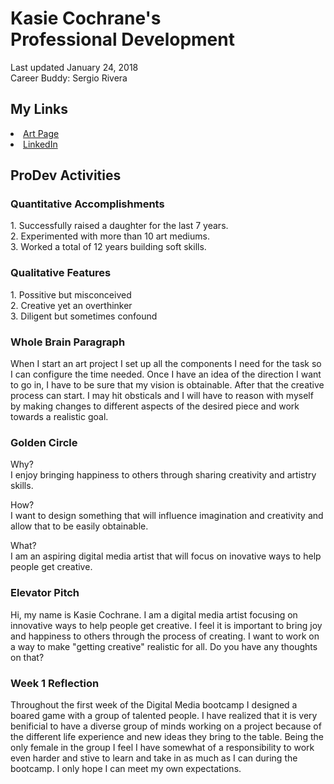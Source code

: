 <html>
  
<h1>
Kasie Cochrane's
<br/>
 Professional Development 
</h1>

<body>
  
Last updated January 24, 2018 <br/> Career Buddy: Sergio Rivera
  
 <h2>
  My Links
  </h2>
 <li>
  <a href="http://www.artkase.com"> Art Page </a>
   </li>

<li>
 <a href="http://www.linkedin.com/in/kasiecochrane315"> LinkedIn </a>
  </li>
  
 <h2>
  ProDev Activities
  </h2>
  
<h3>
  Quantitative Accomplishments
  </h3>
1. Successfully raised a daughter for the last 7 years.<br>
2. Experimented with more than 10 art mediums.<br>
3. Worked a total of 12 years building soft skills.

<h3>
  Qualitative Features
  </h3>
1. Possitive but misconceived <br>
2. Creative yet an overthinker <br>
3. Diligent but sometimes confound

<h3>
  Whole Brain Paragraph
  </h3>
When I start an art project I set up all the components I need for the task so I can configure the time needed. Once I have an idea of the direction I want to go in, I have to be sure that my vision is obtainable. After that the creative process can start. I may hit obsticals and I will have to reason with myself by making changes to different aspects of the desired piece and work towards a realistic goal.

<h3>
  Golden Circle
  </h3>
Why? <br> I enjoy bringing happiness to others through sharing creativity and artistry skills.

How? <br> I want to design something that will influence imagination and creativity and allow that to be easily obtainable.

What? <br> I am an aspiring digital media artist that will focus on inovative ways to help people get creative.

<h3>
  Elevator Pitch
  </h3>
Hi, my name is Kasie Cochrane. I am a digital media artist focusing on innovative ways to help people get creative. I feel it is important to bring joy and happiness to others through the process of creating. I want to work on a way to make "getting creative" realistic for all. Do you have any thoughts on that?
<body/>

<h3>
  Week 1 Reflection
  </h3>
Throughout the first week of the Digital Media bootcamp I designed a boared game with a group of talented people. I have realized that it is very benificial to have a diverse group of minds working on a project because of the different life experience and new ideas they bring to the table. Being the only female in the group I feel I have somewhat of a responsibility to work even harder and stive to learn and take in as much as I can during the bootcamp. I only hope I can meet my own expectations.
